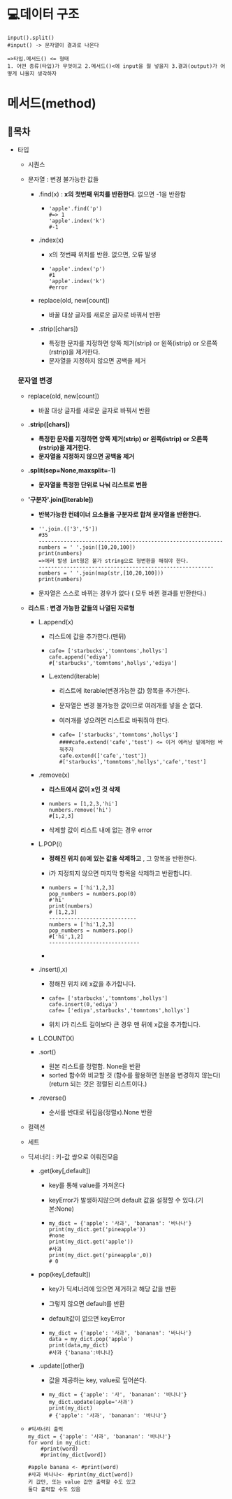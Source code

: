 # 💻데이터 구조

```
input().split()
#input() -> 문자열이 결과로 나온다

=>타입.메서드() <= 형태
1. 어떤 종류(타입)가 무엇이고 2.메서드()<에 input을 뭘 넣을지 3.결과(output)가 어떻게 나올지 생각하자
```

# 메서드(method)

## 📝목차

* 타입

  * 시퀀스

  * 문자열 : 변경 불가능한 값들

    * .find(x) : **x의 첫번째 위치를 반환한다**. 없으면 -1을 반환함

      * ```
        'apple'.find('p')
        #=> 1
        'apple'.index('k')
        #-1
        ```

    * .index(x)

      * x의 첫번째 위치를 반환. 없으면, 오류 발생

      * ```
        'apple'.index('p')
        #1
        'apple'.index('k')
        #error
        ```

    * replace(old, new[count])
      * 바꿀 대상 글자를 새로운 글자로 바꿔서 반환

    * .strip([chars])
      * 특정한 문자를 지정하면 양쪽 제거(strip) or 왼쪽(istrip) or 오른쪽(rstrip)을 제거한다. 
      * 문자열을 지정하지 않으면 공백을 제거

  ### 문자열 변경

  * replace(old, new[count])
    * 바꿀 대상 글자를 새로운 글자로 바꿔서 반환

  * **.strip([chars])**
    * **특정한 문자를 지정하면 양쪽 제거(strip) or 왼쪽(istrip) or 오른쪽(rstrip)을 제거한다.** 
    * **문자열을 지정하지 않으면 공백을 제거**

  * **.split(sep=None,maxsplit=-1)**
    * **문자열을 특정한 단위로 나눠 리스트로 변환**

  * **'구분자'.join([iterable])**

    * **반복가능한 컨테이너 요소들을 구분자로 합쳐 문자열을 반환한다.**

    * ```
      ''.join.(['3','5'])
      #35
      -----------------------------------------------------------
      numbers = ' '.join([10,20,100])
      print(numbers)
      =>에러 발생 int형은 불가 string으로 형변환을 해줘야 한다.
      --------------------------------------------------------
      numbers = ' '.join(map(str,[10,20,100]))
      print(numbers)
      ```

    * 문자열은 스스로 바뀌는 경우가 없다 ( 모두 바뀐 결과를 반환한다.)

  * **리스트 : 변경 가능한 값들의 나열된 자료형**

    * L.append(x) 

      * 리스트에 값을 추가한다.(맨뒤)

      * ```
        cafe= ['starbucks','tomntoms',hollys']
        cafe.append('ediya')
        #['starbucks','tomntoms',hollys','ediya']
        ```

      * L.extend(iterable)

        * 리스트에  iterable(변경가능한 값) 항목을 추가한다.

        * 문자열은 변경 불가능한 값이므로 여러개를 넣을 순 없다.

        * 여러개를 넣으려면 리스트로 바꿔줘야 한다.

        * ```
          cafe= ['starbucks','tomntoms',hollys']
          ####cafe.extend('cafe','test') <= 이거 에러남 밑에처럼 바꿔주자
          cafe.extend(['cafe','test'])
          #['starbucks','tomntoms',hollys','cafe','test']
          ```

    * .remove(x)

      * **리스트에서 값이 x인 것 삭제**

      * ```
        numbers = [1,2,3,'hi']
        numbers.remove('hi')
        #[1,2,3]
        ```

      * 삭제할 값이 리스트 내에 없는 경우 error

    * L.POP(i)

      * **정해진 위치 (i)에 있는 값을 삭제하고** , 그 항목을 반환한다.

      * i가 지정되지 않으면 마지막 항목을 삭제하고 반환합니다.

      * ```
        numbers = ['hi'1,2,3]
        pop_numbers = numbers.pop(0)
        #'hi'
        print(numbers)
        # [1,2,3]
        ----------------------------
        numbers = ['hi'1,2,3]
        pop_numbers = numbers.pop()
        #['hi',1,2]
        -----------------------------
        ```

      * 

    * .insert(i,x)

      * 정해진 위치 i에 x값을 추가합니다.

      * ```
        cafe= ['starbucks','tomntoms',hollys']
        cafe.insert(0,'ediya')
        cafe= ['ediya',starbucks','tomntoms',hollys']
        ```

      * 위치 i가 리스트 길이보다 큰 경우 맨 뒤에 x값을 추가합니다.

    * L.COUNT(X)

    * .sort()

      * 원본  리스트를 정렬함. None을 반환
      * sorted 함수와 비교할 것 (함수를 활용하면 원본을 변경하지 않는다)(return 되는 것은 정렬된 리스트이다.)

    * .reverse()

      * 순서를 반대로 뒤집음(정렬x).None 반환

  * 컬렉션

  * 세트

  * 딕셔너리 : 키-값 쌍으로 이뤄진모음

    * .get(key[,default])

      * key를 통해 value를 가져온다

      * keyError가 발생하지않으며 default 값을 설정할 수 있다.(기본:None)

      * ```
        my_dict = {'apple': '사과', 'bananan': '바나나'}
        print(my_dict.get('pineapple'))
        #none
        print(my_dict.get('apple'))
        #사과
        print(my_dict.get('pineapple',0))
        # 0
        ```

    * pop(key[,default])

      * key가 딕셔너리에 있으면 제거하고 해당 값을 반환

      * 그렇지 않으면 default를 반환

      * default값이 없으면 keyError

      * ```
        my_dict = {'apple': '사과', 'bananan': '바나나'}
        data = my_dict.pop('apple')
        print(data,my_dict)
        #사과 {'banana':바나나}
        ```

    * .update([other])

      * 값을 제공하는 key, value로 덮어쓴다.

      * ```
        my_dict = {'apple': '사', 'bananan': '바나나'}
        my_dict.update(apple='사과')
        print(my_dict)
        # {'apple': '사과', 'bananan': '바나나'}
        ```

  * ```
    #딕셔너리 출력
    my_dict = {'apple': '사과', 'bananan': '바나나'}
    for word in my_dict:
    	#print(word)
    	#print(my_dict[word])
    	
    #apple banana <- #print(word)
    #사과 바나나<- #print(my_dict[word])
    키 값만, 또는 value 값만 출력할 수도 있고
    둘다 출력할 수도 있음
    ```

    

### 




